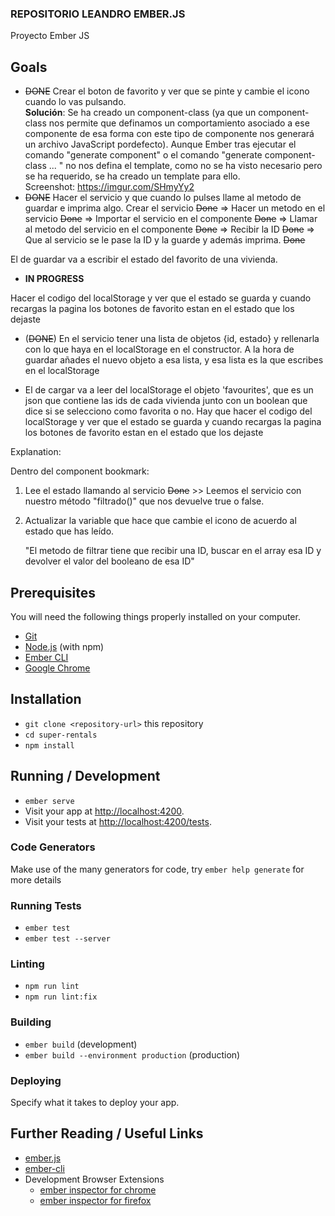 ### REPOSITORIO LEANDRO EMBER.JS ###

Proyecto Ember JS 


## Goals
- ~~DONE~~ Crear el boton de favorito y ver que se pinte y cambie el icono cuando lo vas pulsando.
  <br /> 
  **Solución**: Se ha creado un component-class (ya que un component-class nos permite que definamos un comportamiento asociado a ese componente de esa forma
            con este tipo de componente nos generará un archivo JavaScript pordefecto). Aunque Ember tras ejecutar el comando "generate component" o el 
            comando "generate component-class ... " no nos defina el template, como no se ha visto necesario pero se ha requerido, se ha creado un template
            para ello.
            <br /> Screenshot: https://imgur.com/SHmyYy2
- ~~DONE~~ Hacer el servicio y que cuando lo pulses llame al metodo de guardar e imprima algo.
          Crear el servicio ~~Done~~ => Hacer un metodo en el servicio ~~Done~~ => Importar el servicio en el componente ~~Done~~ => Llamar al metodo del servicio en el componente ~~Done~~ =>  Recibir la ID ~~Done~~ => Que al servicio se le pase la ID y la guarde y además imprima. ~~Done~~

El de guardar va a escribir el estado del favorito de una vivienda.

- **IN PROGRESS** 

Hacer el codigo del localStorage y ver que el estado se guarda y cuando recargas la pagina los botones de favorito estan en el estado que los dejaste
- (~~DONE~~) En el servicio tener una lista de objetos {id, estado} y rellenarla con lo que haya en el localStorage en el constructor. A la hora de guardar añades el nuevo objeto a esa lista, y esa lista es la que escribes en el localStorage

- El de cargar va a leer del localStorage el objeto 'favourites', que es un json que contiene las ids de cada vivienda junto con un boolean que dice si se selecciono como favorita o no. Hay que hacer el codigo del localStorage y ver que el estado se guarda y cuando recargas la pagina los botones de favorito estan en el estado que los dejaste

Explanation:

Dentro del component bookmark:
1. Lee el estado llamando al servicio  ~~Done~~ >> Leemos el servicio con nuestro método "filtrado()" que nos devuelve true o false.
2. Actualizar la variable que hace que cambie el icono de acuerdo al estado que has leído.

      "El metodo de filtrar tiene que recibir una ID, buscar en el array esa ID y devolver el valor del booleano de esa ID"


## Prerequisites

You will need the following things properly installed on your computer.

* [Git](https://git-scm.com/)
* [Node.js](https://nodejs.org/) (with npm)
* [Ember CLI](https://cli.emberjs.com/release/)
* [Google Chrome](https://google.com/chrome/)

## Installation

* `git clone <repository-url>` this repository
* `cd super-rentals`
* `npm install`

## Running / Development

* `ember serve`
* Visit your app at [http://localhost:4200](http://localhost:4200).
* Visit your tests at [http://localhost:4200/tests](http://localhost:4200/tests).

### Code Generators

Make use of the many generators for code, try `ember help generate` for more details

### Running Tests

* `ember test`
* `ember test --server`

### Linting

* `npm run lint`
* `npm run lint:fix`

### Building

* `ember build` (development)
* `ember build --environment production` (production)

### Deploying

Specify what it takes to deploy your app.

## Further Reading / Useful Links

* [ember.js](https://emberjs.com/)
* [ember-cli](https://cli.emberjs.com/release/)
* Development Browser Extensions
  * [ember inspector for chrome](https://chrome.google.com/webstore/detail/ember-inspector/bmdblncegkenkacieihfhpjfppoconhi)
  * [ember inspector for firefox](https://addons.mozilla.org/en-US/firefox/addon/ember-inspector/)
